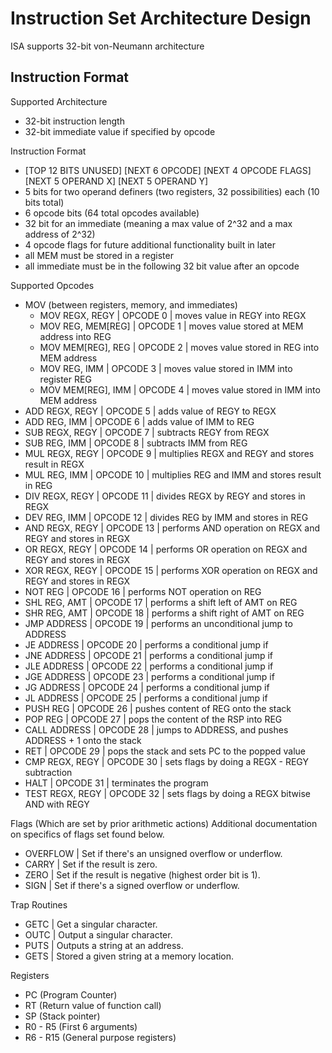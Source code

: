 # Instruction Set Architecture Design
ISA supports 32-bit von-Neumann architecture
## Instruction Format
Supported Architecture
* 32-bit instruction length
* 32-bit immediate value if specified by opcode

Instruction Format
* [TOP 12 BITS UNUSED] [NEXT 6 OPCODE] [NEXT 4 OPCODE FLAGS] [NEXT 5 OPERAND X] [NEXT 5 OPERAND Y]
* 5 bits for two operand definers (two registers, 32 possibilities) each (10 bits total)
* 6 opcode bits (64 total opcodes available)
* 32 bit for an immediate (meaning a max value of 2^32 and a max address of 2^32)
* 4 opcode flags for future additional functionality built in later
* all MEM must be stored in a register
* all immediate must be in the following 32 bit value after an opcode

Supported Opcodes
* MOV (between registers, memory, and immediates)
    * MOV REGX, REGY      | OPCODE 0  | moves value in REGY into REGX
    * MOV REG, MEM[REG]   | OPCODE 1  | moves value stored at MEM address into REG
    * MOV MEM[REG], REG   | OPCODE 2  | moves value stored in REG into MEM address
    * MOV REG, IMM        | OPCODE 3  | moves value stored in IMM into register REG
    * MOV MEM[REG], IMM   | OPCODE 4  | moves value stored in IMM into MEM address
* ADD REGX, REGY     | OPCODE 5  | adds value of REGY to REGX 
* ADD REG, IMM       | OPCODE 6  | adds value of IMM to REG
* SUB REGX, REGY     | OPCODE 7  | subtracts REGY from REGX
* SUB REG, IMM       | OPCODE 8  | subtracts IMM from REG
* MUL REGX, REGY     | OPCODE 9  | multiplies REGX and REGY and stores result in REGX
* MUL REG, IMM       | OPCODE 10 | multiplies REG and IMM and stores result in REG
* DIV REGX, REGY     | OPCODE 11 | divides REGX by REGY and stores in REGX
* DEV REG, IMM       | OPCODE 12 | divides REG by IMM and stores in REG
* AND REGX, REGY     | OPCODE 13 | performs AND operation on REGX and REGY and stores in REGX
* OR  REGX, REGY     | OPCODE 14 | performs OR operation on REGX and REGY and stores in REGX
* XOR REGX, REGY     | OPCODE 15 | performs XOR operation on REGX and REGY and stores in REGX
* NOT REG            | OPCODE 16 | performs NOT operation on REG
* SHL REG, AMT       | OPCODE 17 | performs a shift left of AMT on REG
* SHR REG, AMT       | OPCODE 18 | performs a shift right of AMT on REG
* JMP ADDRESS        | OPCODE 19 | performs an unconditional jump to ADDRESS
* JE  ADDRESS        | OPCODE 20 | performs a conditional jump if 
* JNE ADDRESS        | OPCODE 21 | performs a conditional jump if 
* JLE ADDRESS        | OPCODE 22 | performs a conditional jump if 
* JGE ADDRESS        | OPCODE 23 | performs a conditional jump if 
* JG  ADDRESS        | OPCODE 24 | performs a conditional jump if 
* JL  ADDRESS        | OPCODE 25 | performs a conditional jump if
* PUSH REG           | OPCODE 26 | pushes content of REG onto the stack
* POP REG            | OPCODE 27 | pops the content of the RSP into REG
* CALL ADDRESS       | OPCODE 28 | jumps to ADDRESS, and pushes ADDRESS + 1 onto the stack
* RET                | OPCODE 29 | pops the stack and sets PC to the popped value
* CMP REGX, REGY     | OPCODE 30 | sets flags by doing a REGX - REGY subtraction
* HALT               | OPCODE 31 | terminates the program
* TEST REGX, REGY    | OPCODE 32 | sets flags by doing a REGX bitwise AND with REGY

Flags (Which are set by prior arithmetic actions)
Additional documentation on specifics of flags set found below.
* OVERFLOW | Set if there's an unsigned overflow or underflow.
* CARRY    | Set if the result is zero.
* ZERO     | Set if the result is negative (highest order bit is 1).
* SIGN     | Set if there's a signed overflow or underflow.

Trap Routines
* GETC   |  Get a singular character.
* OUTC   |  Output a singular character.
* PUTS   |  Outputs a string at an address.
* GETS   |  Stored a given string at a memory location.

Registers
* PC (Program Counter)
* RT (Return value of function call)
* SP (Stack pointer)
* R0 - R5 (First 6 arguments)
* R6 - R15 (General purpose registers)